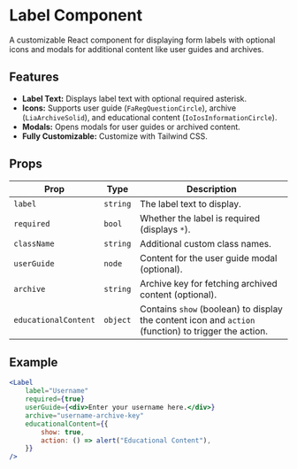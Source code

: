 # Label Component

A customizable React component for displaying form labels with optional icons and modals for additional content like user guides and archives.

## Features

-   **Label Text:** Displays label text with optional required asterisk.
-   **Icons:** Supports user guide (`FaRegQuestionCircle`), archive (`LiaArchiveSolid`), and educational content (`IoIosInformationCircle`).
-   **Modals:** Opens modals for user guides or archived content.
-   **Fully Customizable:** Customize with Tailwind CSS.

## Props

| Prop                 | Type     | Description                                                                                          |
| -------------------- | -------- | ---------------------------------------------------------------------------------------------------- |
| `label`              | `string` | The label text to display.                                                                           |
| `required`           | `bool`   | Whether the label is required (displays `*`).                                                        |
| `className`          | `string` | Additional custom class names.                                                                       |
| `userGuide`          | `node`   | Content for the user guide modal (optional).                                                         |
| `archive`            | `string` | Archive key for fetching archived content (optional).                                                |
| `educationalContent` | `object` | Contains `show` (boolean) to display the content icon and `action` (function) to trigger the action. |

## Example

```jsx
<Label
    label="Username"
    required={true}
    userGuide={<div>Enter your username here.</div>}
    archive="username-archive-key"
    educationalContent={{
        show: true,
        action: () => alert("Educational Content"),
    }}
/>
```
